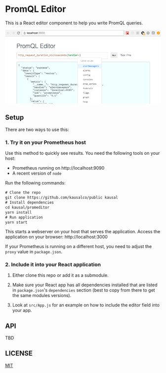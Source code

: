 # PromQL Editor

This is a React editor component to help you write PromQL queries.

![Screenshot](screenshot.png?raw=true)

## Setup

There are two ways to use this:

### 1. Try it on your Prometheus host

Use this method to quickly see results.
You need the following tools on your host:

* Prometheus running on http://localhost:9090
* A recent version of `node`

Run the following commands:

```
# Clone the repo
git clone https://github.com/kausalco/public kausal
# Install dependencies
cd kausal/promeditor
yarn install
# Run application
yarn start
```

This starts a webserver on your host that serves the application.
Access the application on your browser: http://localhost:3000

If your Prometheus is running on a different host, you need to adjust the `proxy` value in `package.json`.


### 2. Include it into your React application

1. Either clone this repo or add it as a submodule.

2. Make sure your React app has all dependencies installed that are listed in `package.json`'s `dependencies` section (best to copy from there to get the same modules versions).

3. Look at `src/App.js` for an example on how to include the editor field into your app.

## API

TBD

## LICENSE

[MIT](LICENSE)
